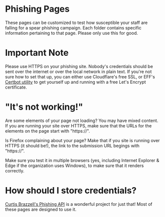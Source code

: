 # Phishing Pages
These pages can be customized to test how susceptible your staff are falling for a spear phishing campaign. Each folder contains specific information pertaining to that page. Please only use this for good.

# Important Note
Please use HTTPS on your phishing site. Nobody's credentials should be sent over the internet or over the local network in plain text. If you're not sure how to set that up, you can either use Cloudflare's free SSL, or EFF's [Certbot utility](https://certbot.eff.org/) to get yourself up and running with a free Let's Encrypt certificate.

# "It's not working!"
Are some elements of your page not loading? You may have mixed content. If you are running your site over HTTPS, make sure that the URLs for the elements on the page start with "https://".

Is Firefox complaining about your page? Make that if you site is running over HTTPS (it should be!), the link to the submission URL begings with "https://".

Make sure you test it in multiple browsers (yes, including Internet Explorer & Edge if the organization uses Windows), to make sure that it renders correctly.

# How should I store credentials?
[Curtis Brazzell's Phishing API](https://github.com/curtbraz/Phishing-API) is a wonderful project for just that! Most of these pages are designed to use it. 
